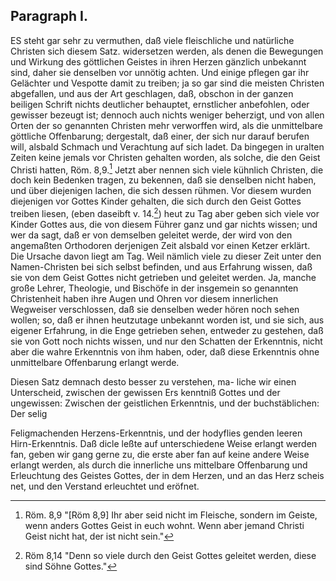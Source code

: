 Paragraph I.
------------


ES  steht gar sehr zu vermuthen, daß viele fleischliche
und natürliche Christen sich diesem Satz.
widersetzen werden, als denen die Bewegungen und
Wirkung des göttlichen Geistes in ihren Herzen
gänzlich unbekannt sind, daher sie denselben vor unnötig
achten. Und einige pflegen gar ihr Gelächter
und Vespotte damit zu treiben; ja so gar sind die meisten
Christen abgefallen, und aus der Art geschlagen,
daß, obschon in der ganzen beiligen Schrift nichts
deutlicher behauptet, ernstlicher anbefohlen, oder gewisser
bezeugt ist; dennoch auch nichts weniger beherzigt,
und von allen Orten der so genannten Christen<!-- Seite 47 -->
mehr verworffen wird, als die unmittelbare
göttliche Offenbarung; dergestalt, daß einer, der
sich nur darauf berufen will, alsbald Schmach und
Verachtung auf sich ladet. Da bingegen in uralten
Zeiten keine jemals vor Christen gehalten worden, als
solche, die den Geist Christi hatten, Röm. 8,9.[^b_02_01_01]
Jetzt aber nennen sich viele kühnlich Christen, die doch
kein Bedenken tragen, zu bekennen, daß sie denselben
nicht haben, und über diejenigen lachen, die sich dessen
rühmen. Vor diesem wurden diejenigen vor Gottes
Kinder gehalten, die sich durch den Geist Gottes treiben
liesen, (eben daseibft v. 14.[^b_02_01_02]) heut zu Tag aber geben
sich viele vor Kinder Gottes aus, die von diesem Führer
ganz und gar nichts wissen; und wer da sagt, daß
er von demselben geleitet werde, der wird von den angemaßten
Orthodoren derjenigen Zeit alsbald vor einen
Ketzer erklärt. Die Ursache davon liegt am
Tag. Weil nämlich viele zu dieser Zeit unter den
Namen-Christen bei sich selbst befinden, und aus Erfahrung
wissen, daß sie von dem Geist Gottes nicht
getrieben und geleitet werden. Ja, manche große
Lehrer, Theologie, und Bischöfe in der insgemein so
genannten Christenheit haben ihre Augen und Ohren
vor diesem innerlichen Wegweiser verschlossen, daß sie
denselben weder hören noch sehen wollen; so, daß er
ihnen heutzutage unbekannt worden ist, und sie sich, aus
eigener Erfahrung, in die Enge getrieben sehen, entweder
zu gestehen, daß sie von Gott noch nichts wissen,
und nur den Schatten der Erkenntnis, nicht aber die
wahre Erkenntnis von ihm haben, oder, daß diese Erkenntnis
ohne unmittelbare Offenbarung erlangt
werde.

<!-- TODO -->
Diesen Satz demnach desto besser zu verstehen, ma-
liche wir einen Unterscheid, zwischen der gewissen Ers
kenntniß Gottes und der ungewissen: Zwischen der
geistlichen Erkenntnis, und der buchstäblichen: Der
selig

<!-- Seite 48 , content-0065.xml-->

Feligmachenden Herzens-Erkenntnis, und der hodyflies
genden leeren Hirn-Erkenntnis. Daß dicle leßte auf
unterschiedene Weise erlangt werden fan, geben wir
gang gerne zu, die erste aber fan auf keine andere
Weise erlangt werden, als durch die innerliche uns
mittelbare Offenbarung und Erleuchtung des Geistes
Gottes, der in dem Herzen, und an das Herz scheis
net, und den Verstand erleuchtet und eröfnet.


<!-- Fussnote -->

[^b_02_01_01]: Röm. 8,9 "[Röm 8,9] Ihr aber seid nicht im Fleische, sondern im Geiste, wenn anders Gottes Geist in euch wohnt. Wenn aber jemand Christi Geist nicht hat, der ist nicht sein."

[^b_02_01_02]: Röm 8,14 "Denn so viele durch den Geist Gottes geleitet werden, diese sind Söhne Gottes."